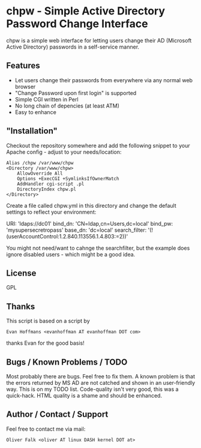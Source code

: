 chpw - Simple Active Directory Password Change Interface
========================================================

chpw is a simple web interface for letting users change their AD (Microsoft
Active Directory) passwords in a self-service manner.

Features
--------

* Let users change their passwords from everywhere via any normal web browser
* "Change Password upon first login" is supported
* Simple CGI written in Perl
* No long chain of depencies (at least ATM)
* Easy to enhance

"Installation"
--------------

Checkout the repository somewhere and add the following snippet to your Apache
config - adjust to your needs/location:

    Alias /chpw /var/www/chpw
	<Directory /var/www/chpw>
        AllowOverride All
        Options +ExecCGI +SymlinksIfOwnerMatch
        AddHandler cgi-script .pl
        DirectoryIndex chpw.pl
    </Directory>

Create a file called chpw.yml in this directory and change the default settings
to reflect your environment:

URI: 'ldaps://dc01'
bind_dn: 'CN=ldap,cn=Users,dc=local'
bind_pw: 'mysupersecretropass'
base_dn: 'dc=local'
search_filter: '(!(userAccountControl:1.2.840.113556.1.4.803:=2))'

You might not need/want to cahnge the searchfilter, but the example does ignore
disabled users - which might be a good idea.

License
-------

GPL

Thanks
------

This script is based on a script by

    Evan Hoffmans <evanhoffman AT evanhoffman DOT com>

thanks Evan for the good basis!

Bugs / Known Problems / TODO
----------------------------

Most probably there are bugs. Feel free to fix them.
A known problem is that the errors returned by MS AD are not catched and shown
in an user-friendly way. This is on my TODO list.
Code-quality isn't very good, this was a quick-hack.
HTML quality is a shame and should be enhanced.

Author / Contact / Support
--------------------------

Feel free to contact me via mail:

    Oliver Falk <oliver AT linux DASH kernel DOT at>
